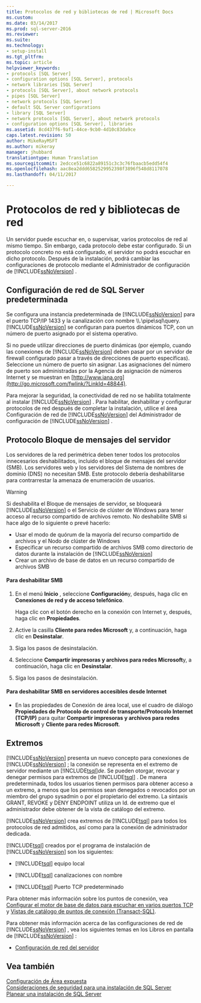 ```yaml
---
title: Protocolos de red y bibliotecas de red | Microsoft Docs
ms.custom: 
ms.date: 03/14/2017
ms.prod: sql-server-2016
ms.reviewer: 
ms.suite: 
ms.technology:
- setup-install
ms.tgt_pltfrm: 
ms.topic: article
helpviewer_keywords:
- protocols [SQL Server]
- configuration options [SQL Server], protocols
- network libraries [SQL Server]
- protocols [SQL Server], about network protocols
- pipes [SQL Server]
- network protocols [SQL Server]
- default SQL Server configurations
- library [SQL Server]
- network protocols [SQL Server], about network protocols
- configuration options [SQL Server], libraries
ms.assetid: 8cd437f6-9af1-44ce-9cb0-4d10c83da9ce
caps.latest.revision: 50
author: MikeRayMSFT
ms.author: mikeray
manager: jhubbard
translationtype: Human Translation
ms.sourcegitcommit: 2edcce51c6822a89151c3c3c76fbaacb5edd54f4
ms.openlocfilehash: aac8ea2ddd6582529952398f3896f548d8117078
ms.lasthandoff: 04/11/2017

---
```

# <a name="network-protocols-and-network-libraries"></a>Protocolos de red y bibliotecas de red
  Un servidor puede escuchar en, o supervisar, varios protocolos de red al mismo tiempo. Sin embargo, cada protocolo debe estar configurado. Si un protocolo concreto no está configurado, el servidor no podrá escuchar en dicho protocolo. Después de la instalación, podrá cambiar las configuraciones de protocolo mediante el Administrador de configuración de [!INCLUDE[ssNoVersion](../../includes/ssnoversion-md.md)] .  
  
## <a name="default-sql-server-network-configuration"></a>Configuración de red de SQL Server predeterminada  
 Se configura una instancia predeterminada de [!INCLUDE[ssNoVersion](../../includes/ssnoversion-md.md)] para el puerto TCP/IP 1433 y la canalización con nombre \\\\.\pipe\sql\query. [!INCLUDE[ssNoVersion](../../includes/ssnoversion-md.md)] se configuran para puertos dinámicos TCP, con un número de puerto asignado por el sistema operativo.  
  
 Si no puede utilizar direcciones de puerto dinámicas (por ejemplo, cuando las conexiones de [!INCLUDE[ssNoVersion](../../includes/ssnoversion-md.md)] deben pasar por un servidor de firewall configurado pasar a través de direcciones de puerto específicas). Seleccione un número de puerto sin asignar. Las asignaciones del número de puerto son administradas por la Agencia de asignación de números Internet y se muestran en [http://www.iana.org](http://go.microsoft.com/fwlink/?LinkId=48844).  
  
 Para mejorar la seguridad, la conectividad de red no se habilita totalmente al instalar [!INCLUDE[ssNoVersion](../../includes/ssnoversion-md.md)] . Para habilitar, deshabilitar y configurar protocolos de red después de completar la instalación, utilice el área Configuración de red de [!INCLUDE[ssNoVersion](../../includes/ssnoversion-md.md)] del Administrador de configuración de [!INCLUDE[ssNoVersion](../../includes/ssnoversion-md.md)] .  
  
## <a name="server-message-block-protocol"></a>Protocolo Bloque de mensajes del servidor  
 Los servidores de la red perimétrica deben tener todos los protocolos innecesarios deshabilitados, incluido el bloque de mensajes del servidor (SMB). Los servidores web y los servidores del Sistema de nombres de dominio (DNS) no necesitan SMB. Este protocolo debería deshabilitarse para contrarrestar la amenaza de enumeración de usuarios.  
  
> [!WARNING]  
>  Si deshabilita el Bloque de mensajes de servidor, se bloqueará [!INCLUDE[ssNoVersion](../../includes/ssnoversion-md.md)] o el Servicio de clúster de Windows para tener acceso al recurso compartido de archivos remoto. No deshabilite SMB si hace algo de lo siguiente o prevé hacerlo:  
>   
>  -   Usar el modo de quórum de la mayoría del recurso compartido de archivos y el Nodo de clúster de Windows  
> -   Especificar un recurso compartido de archivos SMB como directorio de datos durante la instalación de [!INCLUDE[ssNoVersion](../../includes/ssnoversion-md.md)]  
> -   Crear un archivo de base de datos en un recurso compartido de archivos SMB  
  
#### <a name="to-disable-smb"></a>Para deshabilitar SMB  
  
1.  En el menú **Inicio** , seleccione **Configuración**y, después, haga clic en **Conexiones de red y de acceso telefónico**.  
  
     Haga clic con el botón derecho en la conexión con Internet y, después, haga clic en **Propiedades**.  
  
2.  Active la casilla **Cliente para redes Microsoft** y, a continuación, haga clic en **Desinstalar**.  
  
3.  Siga los pasos de desinstalación.  
  
4.  Seleccione **Compartir impresoras y archivos para redes Microsoft**y, a continuación, haga clic en **Desinstalar**.  
  
5.  Siga los pasos de desinstalación.  
  
#### <a name="to-disable-smb-on-servers-accessible-from-the-internet"></a>Para deshabilitar SMB en servidores accesibles desde Internet  
  
-   En las propiedades de Conexión de área local, use el cuadro de diálogo **Propiedades de Protocolo de control de transporte/Protocolo Internet (TCP/IP)** para quitar **Compartir impresoras y archivos para redes Microsoft** y **Cliente para redes Microsoft**.  
  
## <a name="endpoints"></a>Extremos  
 [!INCLUDE[ssNoVersion](../../includes/ssnoversion-md.md)] presenta un nuevo concepto para conexiones de [!INCLUDE[ssNoVersion](../../includes/ssnoversion-md.md)] ; la conexión se representa en el extremo de servidor mediante un [!INCLUDE[tsql](../../includes/tsql-md.md)]*de*. Se pueden otorgar, revocar y denegar permisos para extremos de [!INCLUDE[tsql](../../includes/tsql-md.md)] . De manera predeterminada, todos los usuarios tienen permisos para obtener acceso a un extremo, a menos que los permisos sean denegados o revocados por un miembro del grupo sysadmin o por el propietario del extremo. La sintaxis GRANT, REVOKE y DENY ENDPOINT utiliza un Id. de extremo que el administrador debe obtener de la vista de catálogo del extremo.  
  
 [!INCLUDE[ssNoVersion](../../includes/ssnoversion-md.md)] crea extremos de [!INCLUDE[tsql](../../includes/tsql-md.md)] para todos los protocolos de red admitidos, así como para la conexión de administrador dedicada.  
  
 [!INCLUDE[tsql](../../includes/tsql-md.md)] creados por el programa de instalación de [!INCLUDE[ssNoVersion](../../includes/ssnoversion-md.md)] son los siguientes:  
  
-   [!INCLUDE[tsql](../../includes/tsql-md.md)] equipo local  
  
-   [!INCLUDE[tsql](../../includes/tsql-md.md)] canalizaciones con nombre  
  
-   [!INCLUDE[tsql](../../includes/tsql-md.md)] Puerto TCP predeterminado  
  
 Para obtener más información sobre los puntos de conexión, vea [Configurar el motor de base de datos para escuchar en varios puertos TCP](../../database-engine/configure-windows/configure-the-database-engine-to-listen-on-multiple-tcp-ports.md) y [Vistas de catálogo de puntos de conexión &#40;Transact-SQL&#41;](../../relational-databases/system-catalog-views/endpoints-catalog-views-transact-sql.md).  
  
 Para obtener más información acerca de las configuraciones de red de [!INCLUDE[ssNoVersion](../../includes/ssnoversion-md.md)] , vea los siguientes temas en los Libros en pantalla de [!INCLUDE[ssNoVersion](../../includes/ssnoversion-md.md)] :  
  
-   [Configuración de red del servidor](../../database-engine/configure-windows/server-network-configuration.md)  
  
## <a name="see-also"></a>Vea también  
 [Configuración de Área expuesta](../../relational-databases/security/surface-area-configuration.md)   
 [Consideraciones de seguridad para una instalación de SQL Server](../../sql-server/install/security-considerations-for-a-sql-server-installation.md)   
 [Planear una instalación de SQL Server](../../sql-server/install/planning-a-sql-server-installation.md)  
  
  

